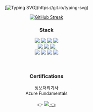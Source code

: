 <div align="center">


  [![Typing SVG](https://readme-typing-svg.demolab.com/?center=true&lines=Hi,+there+Ranking+Yang!)](https://git.io/typing-svg)

  [![GitHub Streak](https://streak-stats.demolab.com?user=ranking-yang&theme=tokyonight&hide_border=true&mode=weekly)](https://git.io/streak-stats)

  ### **Stack**  
  <img src="https://img.shields.io/badge/JAVA-007396?style=for-the-badge&logo=java&logoColor=white"> 
  <img src="https://img.shields.io/badge/eclipse-2C2255?style=for-the-badge&logo=eclipseide&logoColor=white">
  <img src="https://img.shields.io/badge/OracleSQL-F80000?style=for-the-badge&logo=Oracle&logoColor=white">
  <img src="https://img.shields.io/badge/GitHub-181717?style=for-the-badge&logo=GitHub&logoColor=white">
  <br>
  <img src="https://img.shields.io/badge/Git-F05032?style=for-the-badge&logo=Git&logoColor=white">
  <img src="https://img.shields.io/badge/springboot-6DB33F?style=for-the-badge&logo=springboot&logoColor=white"/>
  <img src="https://img.shields.io/badge/jQuery-0769AD?style=for-the-badge&logo=jQuery&logoColor=white"/>
  <br>
  <img src="https://img.shields.io/badge/JavaScript-F7DF1E?style=for-the-badge&logo=javascript&logoColor=black"/>
  <img src="https://img.shields.io/badge/CSS3-1572B6?style=for-the-badge&logo=css3&logoColor=white"/>
  <img src="https://img.shields.io/badge/HTML5-E34F26?style=for-the-badge&logo=html5&logoColor=white"/>
  <img src="https://img.shields.io/badge/Amazon AWS-232F3E?style=for-the-badge&logo=Amazon%20AWS&logoColor=white"/>
  <br>
  <br>
  <br>
  
  ### **Certifications**
  정보처리기사
  <br>
  Azure Fundamentals
  <br>
  <br>
  👉 <a href="mailto:"><img src="https://img.shields.io/badge/EMAIL ME-EA4335?style=for-the-badge&logo=gmail&logoColor=white"/> 👈
</div>
